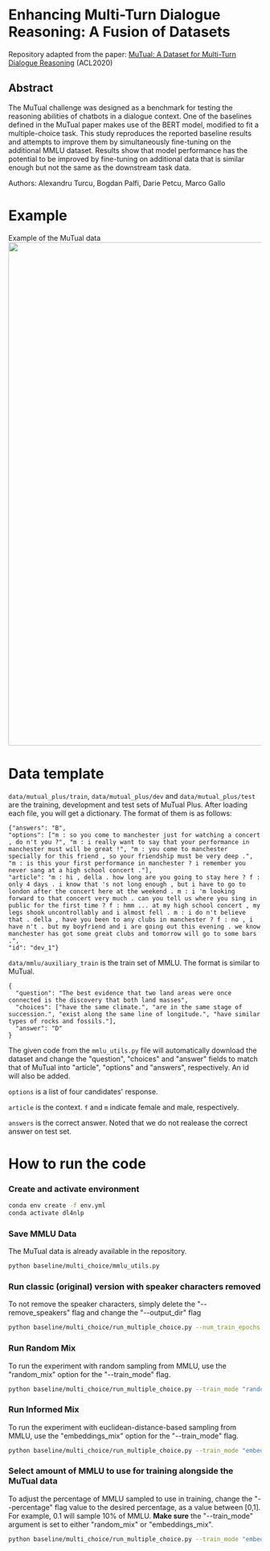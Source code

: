 # Enhancing Multi-Turn Dialogue Reasoning: A Fusion of Datasets

Repository adapted from the paper: [MuTual: A Dataset for Multi-Turn Dialogue Reasoning](https://www.aclweb.org/anthology/2020.acl-main.130/) (ACL2020)

## Abstract
The MuTual challenge was designed as a benchmark for testing the reasoning abilities of chatbots in a dialogue context. One of the baselines defined in the MuTual paper makes use of the BERT model, modified to fit a multiple-choice task. This study reproduces the reported baseline results and attempts to improve them by simultaneously fine-tuning on the additional MMLU dataset. Results show that model performance has the potential to be improved by fine-tuning on additional data that is similar enough but not the same as the downstream task data.

Authors: Alexandru Turcu, Bogdan Palfi, Darie Petcu, Marco Gallo




# Example
Example of the MuTual data
<img src="./readme/construct.png" width="1000" >


# Data template
```data/mutual_plus/train```, ```data/mutual_plus/dev``` and ```data/mutual_plus/test``` are the training, development and test sets of MuTual Plus. After loading each file, you will get a dictionary. The format of them is as follows:

```
{"answers": "B",
"options": ["m : so you come to manchester just for watching a concert , do n't you ?", "m : i really want to say that your performance in manchester must will be great !", "m : you come to manchester specially for this friend , so your friendship must be very deep .", "m : is this your first performance in manchester ? i remember you never sang at a high school concert ."],
"article": "m : hi , della . how long are you going to stay here ? f : only 4 days . i know that 's not long enough , but i have to go to london after the concert here at the weekend . m : i 'm looking forward to that concert very much . can you tell us where you sing in public for the first time ? f : hmm ... at my high school concert , my legs shook uncontrollably and i almost fell . m : i do n't believe that . della , have you been to any clubs in manchester ? f : no , i have n't . but my boyfriend and i are going out this evening . we know manchester has got some great clubs and tomorrow will go to some bars .",
"id": "dev_1"}
```

```data/mmlu/auxiliary_train``` is the train set of MMLU. The format is similar to MuTual. 
```
{
  "question": "The best evidence that two land areas were once connected is the discovery that both land masses",
  "choices": ["have the same climate.", "are in the same stage of succession.", "exist along the same line of longitude.", "have similar types of rocks and fossils."],
  "answer": "D"
}
```
The given code from the ```mmlu_utils.py``` file will automatically download the dataset and change the "question", "choices" and "answer" fields to match that of MuTual into "article", "options" and "answers", respectively. An id will also be added.

``` options ``` is a list of four candidates' response.

``` article ```  is the context. ```f``` and ```m``` indicate female and male, respectively.

```answers``` is the correct answer. Noted that we do not realease the correct answer on test set.

# How to run the code

### Create and activate environment
```sh
conda env create -f env.yml
conda activate dl4nlp
```

### Save MMLU Data
The MuTual data is already available in the repository. 
```sh
python baseline/multi_choice/mmlu_utils.py
```

### Run classic (original) version with speaker characters removed
To not remove the speaker characters, simply delete the "--remove_speakers" flag and change the "--output_dir" flag
```sh
python baseline/multi_choice/run_multiple_choice.py --num_train_epochs 10 --data_dir "data/mutual_plus" --model_type "bert" --model_name_or_path "bert-base-uncased" --task_name "mutual" --output_dir "output/bert/classic/no-speakers" --do_train --evaluate_during_training --do_lower_case --overwrite_output_dir --overwrite_cache --remove_speakers
```

### Run Random Mix
To run the experiment with random sampling from MMLU, use the "random_mix" option for the "--train_mode" flag.
```sh
python baseline/multi_choice/run_multiple_choice.py --train_mode "random_mix" --percentage 0.04 --data_dir "data/mutual_plus" --model_type "bert" --model_name_or_path "bert-base-uncased" --task_name "mutual" --output_dir "output/bert/random_mix" --do_train --evaluate_during_training --do_lower_case --overwrite_output_dir --overwrite_cache --remove_speakers
```

### Run Informed Mix
To run the experiment with euclidean-distance-based sampling from MMLU, use the "embeddings_mix" option for the "--train_mode" flag.
```sh
python baseline/multi_choice/run_multiple_choice.py --train_mode "embeddings_mix" --percentage 0.04 --data_dir "data/mutual_plus" --model_type "bert" --model_name_or_path "bert-base-uncased" --task_name "mutual" --output_dir "output/bert/inf_mix" --do_train --evaluate_during_training --do_lower_case --overwrite_output_dir --overwrite_cache --remove_speakers
```

### Select amount of MMLU to use for training alongside the MuTual data
To adjust the percentage of MMLU sampled to use in training, change the "--percentage" flag value to the desired percentage, as a value between [0,1].
For example, 0.1 will sample 10% of MMLU. **Make sure** the "--train_mode" argument is set to either "random_mix" or "embeddings_mix".
```sh
python baseline/multi_choice/run_multiple_choice.py --train_mode "embeddings_mix" --percentage 0.1 --data_dir "data/mutual_plus" --model_type "bert" --model_name_or_path "bert-base-uncased" --task_name "mutual" --output_dir "output/bert/inf_mix" --do_train --evaluate_during_training --do_lower_case --overwrite_output_dir --overwrite_cache --remove_speakers
```